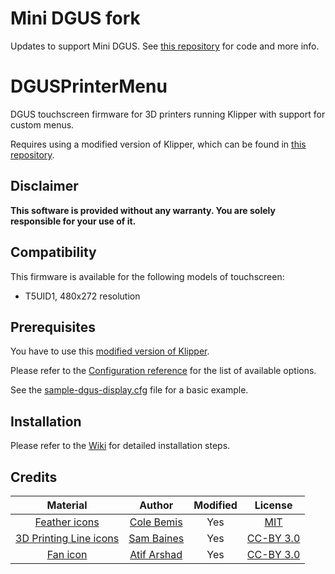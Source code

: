# Mini DGUS fork

Updates to support Mini DGUS.  See [this
repository](https://github.com/SureshotM6/klipper/tree/dgus-display) for
code and more info.

# DGUSPrinterMenu

DGUS touchscreen firmware for 3D printers running Klipper with support for custom menus.

Requires using a modified version of Klipper, which can be found in [this repository](https://github.com/Desuuuu/klipper/tree/dgus-display).

## Disclaimer
**This software is provided without any warranty. You are solely responsible for your use of it.**

## Compatibility
This firmware is available for the following models of touchscreen:

* T5UID1, 480x272 resolution

## Prerequisites
You have to use this [modified version of Klipper](https://github.com/Desuuuu/klipper/tree/dgus-display).

Please refer to the [Configuration reference](https://github.com/Desuuuu/klipper/blob/dgus-display/docs/Config_Reference.md#dgus-display-support) for the list of available options.

See the [sample-dgus-display.cfg](https://github.com/Desuuuu/klipper/blob/dgus-display/config/sample-dgus-display.cfg) file for a basic example.

## Installation
Please refer to the [Wiki](https://github.com/Desuuuu/DGUSPrinterMenu/wiki) for detailed installation steps.

## Credits
| Material                                                                       | Author                                                    | Modified | License                                                               |
|:------------------------------------------------------------------------------:|:---------------------------------------------------------:|:--------:|:---------------------------------------------------------------------:|
| [Feather icons](https://feathericons.com/)                                     | [Cole Bemis](https://twitter.com/colebemis)               | Yes      | [MIT](https://github.com/feathericons/feather/blob/master/LICENSE)    |
| [3D Printing Line icons](https://www.iconfinder.com/iconsets/3d-printing-line) | [Sam Baines](https://www.iconfinder.com/conceptbaines)    | Yes      | [CC-BY 3.0](https://creativecommons.org/licenses/by/3.0/us/legalcode) |
| [Fan icon](https://thenounproject.com/term/fan/1153915/)                       | [Atif Arshad](https://thenounproject.com/atifarshad/)     | Yes      | [CC-BY 3.0](https://creativecommons.org/licenses/by/3.0/us/legalcode) |
